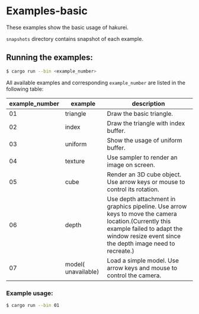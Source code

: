 
# Examples-basic

These examples show the basic usage of hakurei.

`snapshots` directory contains snapshot of each example.

## Running the examples:

```sh
$ cargo run --bin <example_number>
```

All available examples and corresponding `example_number` are listed in the following table:

| example_number | example  | description                                                  |
| -------------- | -------- | ------------------------------------------------------------ |
| 01             | triangle | Draw the basic triangle.                                     |
| 02             | index    | Draw the triangle with index buffer.                         |
| 03             | uniform  | Show the usage of uniform buffer.                            |
| 04             | texture  | Use sampler to render an image on screen.                    |
| 05             | cube     | Render an 3D cube object. Use arrow keys or mouse to control its rotation. |
| 06             | depth    | Use depth attachment in graphics pipeline. Use arrow keys to move the camera location.(Currently this example failed to adapt the window resize event since the depth image need to recreate.) |
| 07             | model( unavailable) | Load a simple model. Use arrow keys and mouse to control the camera. |

### Example usage:

```sh
$ cargo run --bin 01
```

